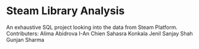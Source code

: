 # Steam Library Analysis
An exhaustive SQL project looking into the data from Steam Platform. 
Contributers: 
Alima Abidrova
I-An Chien
Sahasra Konkala
Jenil Sanjay Shah
Gunjan Sharma
